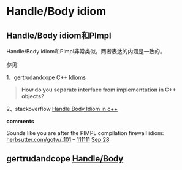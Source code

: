 # Handle/Body idiom

## Handle/Body idiom和PImpl

Handle/Body idiom和PImpl非常类似，两者表达的内涵是一致的。

参见:

1、gertrudandcope [C++ Idioms](https://sites.google.com/a/gertrudandcope.com/info/Publications/Patterns/C--Idioms#HandleBody)

> **How do you separate interface from implementation in C++ objects?**

2、stackoverflow [Handle Body Idiom in c++](https://stackoverflow.com/questions/12638566/handle-body-idiom-in-c)

**comments**

Sounds like you are after the PIMPL compilation firewall idiom: [herbsutter.com/gotw/_101](http://herbsutter.com/gotw/_101/) – [111111](https://stackoverflow.com/users/401196/111111) [Sep 28](https://stackoverflow.com/questions/12638566/handle-body-idiom-in-c#comment17044487_12638566)



## gertrudandcope [Handle/Body](https://sites.google.com/a/gertrudandcope.com/info/Publications/Patterns/C--Idioms#HandleBody)